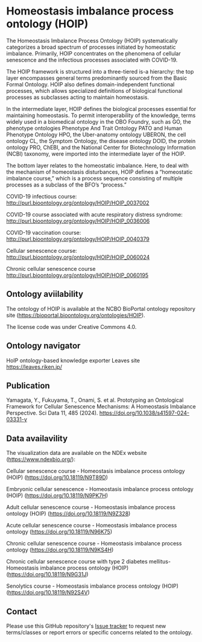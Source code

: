 # Homeostasis imbalance process ontology (HOIP)

The Homeostasis Imbalance Process Ontology (HOIP) systematically categorizes a broad spectrum of processes initiated by homeostatic imbalance. Primarily, HOIP concentrates on the phenomena of cellular senescence and the infectious processes associated with COVID-19. 

The HOIP framework is structured into a three-tiered is-a hierarchy: the top layer encompasses general terms predominantly sourced from the Basic Formal Ontology. HOIP also defines domain-independent functional processes, which allows specialized definitions of biological functional processes as subclasses acting to maintain homeostasis.

In the intermediate layer, HOIP defines the biological processes essential for maintaining homeostasis. To permit interoperability of the knowledge, terms widely used in a biomedical ontology in the OBO Foundry, such as GO, the phenotype ontologies Phenotype And Trait Ontology  PATO and Human Phenotype Ontology HPO, the Uber-anatomy ontology UBERON, the cell ontology CL, the Symptom Ontology, the disease ontology DOID, the protein ontology PRO, ChEBI, and the National Center for Biotechnology Information (NCBI) taxonomy, were imported into the intermediate layer of the HOIP.

The bottom layer relates to the homeostatic imbalance. Here, to deal with the mechanism of homeostasis disturbances, HOIP defines a “homeostatic imbalance course,” which is a process sequence consisting of multiple processes as a subclass of the BFO’s “process.”  

COVID-19 infectious course:
http://purl.bioontology.org/ontology/HOIP/HOIP_0037002

COVID-19 course associated with acute respiratory distress syndrome:
http://purl.bioontology.org/ontology/HOIP/HOIP_0036006

COVID-19 vaccination course:
http://purl.bioontology.org/ontology/HOIP/HOIP_0040379

Cellular senescence course:
http://purl.bioontology.org/ontology/HOIP/HOIP_0060024

Chronic cellular senescence course
http://purl.bioontology.org/ontology/HOIP/HOIP_0060195


## Ontology aviilability

The ontology of HOIP is available at the NCBO BioPortal ontology repository site (https://bioportal.bioontology.org/ontologies/HOIP). 

The license code was under Creative Commons 4.0. 

## Ontology navigator
HoIP ontology-based knowledge exporter Leaves site https://leaves.riken.jp/

## Publication
Yamagata, Y., Fukuyama, T., Onami, S. et al. Prototyping an Ontological Framework for Cellular Senescence Mechanisms: A Homeostasis Imbalance Perspective. Sci Data 11, 485 (2024). https://doi.org/10.1038/s41597-024-03331-y


## Data availavility

The visualization data are available on the NDEx website (https://www.ndexbio.org/):

Cellular senescence course - Homeostasis imbalance process ontology (HOIP) (https://doi.org/10.18119/N9T89D)

Embryonic cellular senescence - Homeostasis imbalance process ontology 
(HOIP) (https://doi.org/10.18119/N9PK7H)

Adult cellular senescence course - Homeostasis imbalance process ontology 
(HOIP) (https://doi.org/10.18119/N9Z328)

Acute cellular senescence course - Homeostasis imbalance process ontology (https://doi.org/10.18119/N96K75)

Chronic cellular senescence course - Homeostasis imbalance process ontology (https://doi.org/10.18119/N9KS4H)

Chronic cellular senescence course with type 2 diabetes mellitus- Homeostasis imbalance 
process ontology (HOIP) (https://doi.org/10.18119/N9G31J)

Senolytics course - Homeostasis imbalance process ontology 
(HOIP) (https://doi.org/10.18119/N92S4V)


## Contact

Please use this GitHub repository's [Issue tracker](https://github.com/yuki-yamagata/hoip/issues) to request new terms/classes or report errors or specific concerns related to the ontology.
